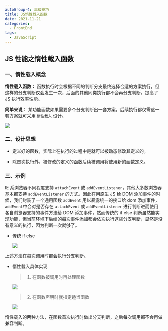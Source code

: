 ```yaml
---
autoGroup-4: 高级技巧
title: JS惰性载入函数
date: 2021-11-21
categories:
  - FrontEnd
tags:
  - JavaScript
---
```


## JS 性能之惰性载入函数

### 一、惰性载入概念

**惰性载入函数：** 函数执行时会根据不同的判断分支最终选择合适的方案执行，但这样的分支判断仅会发生一次，后面的其他同类执行都不会再分支判断。提高了 JS 执行效率性能。

**简单来说：** 某功能函数如果需要多个分支判断出一套方案，后续执行都仅需这一套方案就可采用 `惰性载入` 设计。

![](https://cdn.jsdelivr.net/gh/tienouc/blog-img/202111211514850.png)

### 二、设计思想

- 定义好的函数，实际上在执行的过程中是就可以被动态修改其定义的。

- 除首次执行外，被修改的定义的函数后续被调用将使用新的函数定义。

### 三、示例

IE 系浏览器不同程度支持 `attachEvent` 或 `addEventListener`，其他大多数浏览器基本都支持 `addEventListener` 的方式。因此在用原生 JS 给 DOM 添加事件的时候，我们封装了一个通用函数 `addEvent` 用以暴露统一的接口给 dom 添加事件，`addEvent`中会对是否存在 `attachEvent` 或 `addEventListener` 进行判断进而使用各自浏览器支持的事件方法给 DOM 添加事件，然而传统的 if else 判断虽然能实现功能，但当前环境下后续的每次事件添加都会依次执行这些分支判断，显然是没有意义的执行，因为判断一次就够了。

- 传统 if else

  ![](https://cdn.jsdelivr.net/gh/tienouc/blog-img/202111211432498.png)

上述方法在每次调用时都会执行分支判断。

- 惰性载入具体实现

  > 1. 在函数被调用时再处理函数

  ![](https://cdn.jsdelivr.net/gh/tienouc/blog-img/202111211432659.png)

  > 2. 在函数声明时就指定适当函数

  ![](https://cdn.jsdelivr.net/gh/tienouc/blog-img/202111211433642.png)

惰性载入的两种方法，在函数首次执行时做出分支判断，之后每次调用都不会再做兼容判断。
